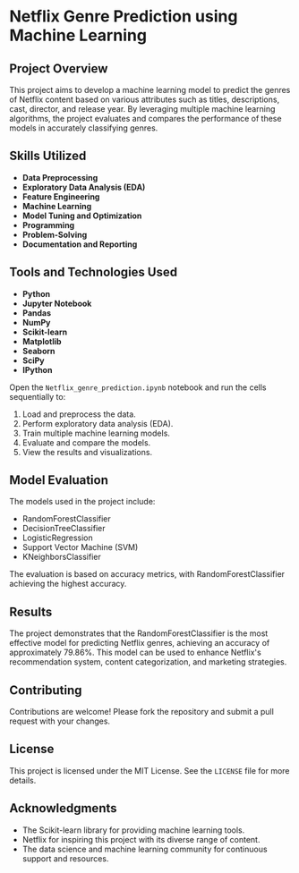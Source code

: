 # Netflix Genre Prediction using Machine Learning

## Project Overview
This project aims to develop a machine learning model to predict the genres of Netflix content based on various attributes such as titles, descriptions, cast, director, and release year. By leveraging multiple machine learning algorithms, the project evaluates and compares the performance of these models in accurately classifying genres.

## Skills Utilized
- **Data Preprocessing**
- **Exploratory Data Analysis (EDA)**
- **Feature Engineering**
- **Machine Learning**
- **Model Tuning and Optimization**
- **Programming**
- **Problem-Solving**
- **Documentation and Reporting**

## Tools and Technologies Used
- **Python**
- **Jupyter Notebook**
- **Pandas**
- **NumPy**
- **Scikit-learn**
- **Matplotlib**
- **Seaborn**
- **SciPy**
- **IPython**


Open the `Netflix_genre_prediction.ipynb` notebook and run the cells sequentially to:
1. Load and preprocess the data.
2. Perform exploratory data analysis (EDA).
3. Train multiple machine learning models.
4. Evaluate and compare the models.
5. View the results and visualizations.

## Model Evaluation
The models used in the project include:
- RandomForestClassifier
- DecisionTreeClassifier
- LogisticRegression
- Support Vector Machine (SVM)
- KNeighborsClassifier

The evaluation is based on accuracy metrics, with RandomForestClassifier achieving the highest accuracy.

## Results
The project demonstrates that the RandomForestClassifier is the most effective model for predicting Netflix genres, achieving an accuracy of approximately 79.86%. This model can be used to enhance Netflix's recommendation system, content categorization, and marketing strategies.

## Contributing
Contributions are welcome! Please fork the repository and submit a pull request with your changes.

## License
This project is licensed under the MIT License. See the `LICENSE` file for more details.

## Acknowledgments
- The Scikit-learn library for providing machine learning tools.
- Netflix for inspiring this project with its diverse range of content.
- The data science and machine learning community for continuous support and resources.


